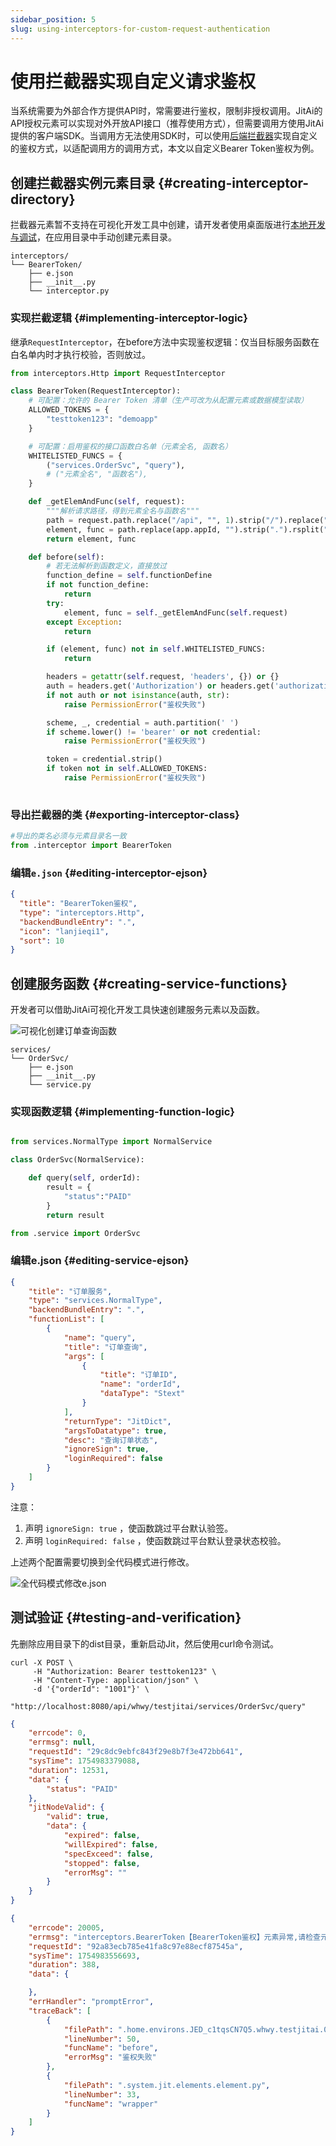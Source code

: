 ```yaml
---
sidebar_position: 5
slug: using-interceptors-for-custom-request-authentication
---
```


# 使用拦截器实现自定义请求鉴权
当系统需要为外部合作方提供API时，常需要进行鉴权，限制非授权调用。JitAi的API授权元素可以实现对外开放API接口（推荐使用方式），但需要调用方使用JitAi提供的客户端SDK。当调用方无法使用SDK时，可以使用[后端拦截器](../../reference/framework/JitService/backend-interceptor)实现自定义的鉴权方式，以适配调用方的调用方式，本文以自定义Bearer Token鉴权为例。

## 创建拦截器实例元素目录 {#creating-interceptor-directory}
拦截器元素暂不支持在可视化开发工具中创建，请开发者使用桌面版进行[本地开发与调试](./local-development-and-debugging)，在应用目录中手动创建元素目录。

```text title="拦截器元素目录结构"
interceptors/
└── BearerToken/
    ├── e.json
    ├── __init__.py
    └── interceptor.py
```

### 实现拦截逻辑 {#implementing-interceptor-logic}
继承`RequestInterceptor`，在before方法中实现鉴权逻辑：仅当目标服务函数在白名单内时才执行校验，否则放过。

```python title="interceptors/BearerToken/interceptor.py"
from interceptors.Http import RequestInterceptor

class BearerToken(RequestInterceptor):
    # 可配置：允许的 Bearer Token 清单（生产可改为从配置元素或数据模型读取）
    ALLOWED_TOKENS = {
        "testtoken123": "demoapp"
    }

    # 可配置：启用鉴权的接口函数白名单（元素全名, 函数名）
    WHITELISTED_FUNCS = {
        ("services.OrderSvc", "query"),
        # ("元素全名", "函数名"),
    }

    def _getElemAndFunc(self, request):
        """解析请求路径，得到元素全名与函数名"""
        path = request.path.replace("/api", "", 1).strip("/").replace("/", ".")
        element, func = path.replace(app.appId, "").strip(".").rsplit(".", maxsplit=1)
        return element, func

    def before(self):
        # 若无法解析到函数定义，直接放过
        function_define = self.functionDefine
        if not function_define:
            return
        try:
            element, func = self._getElemAndFunc(self.request)
        except Exception:
            return

        if (element, func) not in self.WHITELISTED_FUNCS:
            return

        headers = getattr(self.request, 'headers', {}) or {}
        auth = headers.get('Authorization') or headers.get('authorization')
        if not auth or not isinstance(auth, str):
            raise PermissionError("鉴权失败")

        scheme, _, credential = auth.partition(' ')
        if scheme.lower() != 'bearer' or not credential:
            raise PermissionError("鉴权失败")

        token = credential.strip()
        if token not in self.ALLOWED_TOKENS:
            raise PermissionError("鉴权失败")
    
```

### 导出拦截器的类 {#exporting-interceptor-class}
```python title="interceptors/BearerToken/__init__.py"
#导出的类名必须与元素目录名一致
from .interceptor import BearerToken
```

### 编辑`e.json` {#editing-interceptor-ejson}
```json title="interceptors/BearerToken/e.json"
{
  "title": "BearerToken鉴权",
  "type": "interceptors.Http",
  "backendBundleEntry": ".",
  "icon": "lanjieqi1",
  "sort": 10
}
```

## 创建服务函数 {#creating-service-functions}
开发者可以借助JitAi可视化开发工具快速创建服务元素以及函数。

![可视化创建订单查询函数](./img/jitservice/visual-create-order-query-service-function.png "可视化创建订单查询函数")

```text title="服务元素目录结构"
services/
└── OrderSvc/
    ├── e.json
    ├── __init__.py
    └── service.py
```

### 实现函数逻辑 {#implementing-function-logic}
```python title="services/OrderSvc/service.py"

from services.NormalType import NormalService

class OrderSvc(NormalService):

    def query(self, orderId):
        result = {
            "status":"PAID"
        }
        return result

```

```python title="services/OrderSvc/__init__.py"
from .service import OrderSvc

```

### 编辑e.json {#editing-service-ejson}
```json title="services/OrderSvc/e.json"
{
    "title": "订单服务",
    "type": "services.NormalType",
    "backendBundleEntry": ".",
    "functionList": [
        {
            "name": "query",
            "title": "订单查询",
            "args": [
                {
                    "title": "订单ID",
                    "name": "orderId",
                    "dataType": "Stext"
                }
            ],
            "returnType": "JitDict",
            "argsToDatatype": true,
            "desc": "查询订单状态",
            "ignoreSign": true,
            "loginRequired": false
        }
    ]
}
```

注意：
1. 声明 `ignoreSign: true` ，使函数跳过平台默认验签。
2. 声明 `loginRequired: false` ，使函数跳过平台默认登录状态校验。

上述两个配置需要切换到全代码模式进行修改。

![全代码模式修改e.json](./img/jitservice/full-code-mode-modify-element-definition-file.png "全代码模式修改e.json")

## 测试验证 {#testing-and-verification}
先删除应用目录下的dist目录，重新启动Jit，然后使用curl命令测试。

```shell title="测试curl命令"
curl -X POST \
     -H "Authorization: Bearer testtoken123" \
     -H "Content-Type: application/json" \
     -d '{"orderId": "1001"}' \
     "http://localhost:8080/api/whwy/testjitai/services/OrderSvc/query"
```

```json title="成功响应"
{
    "errcode": 0,
    "errmsg": null,
    "requestId": "29c8dc9ebfc843f29e8b7f3e472bb641",
    "sysTime": 1754983379088,
    "duration": 12531,
    "data": {
        "status": "PAID"
    },
    "jitNodeValid": {
        "valid": true,
        "data": {
            "expired": false,
            "willExpired": false,
            "specExceed": false,
            "stopped": false,
            "errorMsg": ""
        }
    }
}
```

```json title="失败响应"
{
    "errcode": 20005,
    "errmsg": "interceptors.BearerToken【BearerToken鉴权】元素异常,请检查元素代码或参数。错误信息：鉴权失败",
    "requestId": "92a83ecb785e41fa8c97e88ecf87545a",
    "sysTime": 1754983556693,
    "duration": 388,
    "data": {

    },
    "errHandler": "promptError",
    "traceBack": [
        {
            "filePath": ".home.environs.JED_c1tqsCN7Q5.whwy.testjitai.0_0_0.interceptors.BearerToken.interceptor.py",
            "lineNumber": 50,
            "funcName": "before",
            "errorMsg": "鉴权失败"
        },
        {
            "filePath": ".system.jit.elements.element.py",
            "lineNumber": 33,
            "funcName": "wrapper"
        }
    ]
}
```